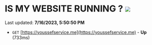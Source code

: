 # IS MY WEBSITE RUNNING ? [![](https://img.shields.io/static/v1?label=Sponsor&message=%E2%9D%A4&logo=GitHub&color=%23fe8e86)](https://github.com/sponsors/<username>)

Last updated: **7/16/2023, 5:50:50 PM**

- `GET` [https://youssefservice.me](https://youssefservice.me) - **Up** (733ms)

